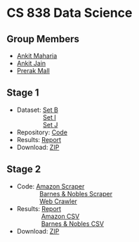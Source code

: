 CS 838 Data Science
=====================

Group Members
---------------------
* [Ankit Maharia](https://www.linkedin.com/in/ankitmaharia/)
* [Ankit Jain](https://www.linkedin.com/in/ajain64/)
* [Prerak Mall](https://www.linkedin.com/in/prerak-mall-a7982b43/)

Stage 1
-----------------------
* Dataset: [Set B](https://gitlab.com/Maharia/StageOne/tree/master/data/B)
<br />&nbsp;&nbsp;&nbsp;&nbsp;&nbsp;&nbsp;&nbsp;&nbsp;&nbsp;&nbsp;&nbsp;&nbsp;&nbsp;&nbsp;
           [Set I](https://gitlab.com/Maharia/StageOne/tree/master/data/I)
<br />&nbsp;&nbsp;&nbsp;&nbsp;&nbsp;&nbsp;&nbsp;&nbsp;&nbsp;&nbsp;&nbsp;&nbsp;&nbsp;&nbsp;
           [Set J](https://gitlab.com/Maharia/StageOne/tree/master/data/J)
* Repository: [Code](https://gitlab.com/Maharia/StageOne/tree/master)
* Results: [Report](https://gitlab.com/Maharia/StageOne/blob/master/CS838-DataScience.pdf)
* Download: [ZIP](https://gitlab.com/Maharia/StageOne/repository/master/archive.zip)

Stage 2
-----------------------
* Code:    [Amazon Scraper]()
<br />&nbsp;&nbsp;&nbsp;&nbsp;&nbsp;&nbsp;&nbsp;&nbsp;&nbsp;&nbsp;&nbsp;&nbsp;
           [Barnes & Nobles Scraper](https://gitlab.com/prerakmall/Stage-Two/tree/master)
<br />&nbsp;&nbsp;&nbsp;&nbsp;&nbsp;&nbsp;&nbsp;&nbsp;&nbsp;&nbsp;&nbsp;&nbsp;
           [Web Crawler]()
* Results: [Report](https://github.com/prerakmall/CS838-DataScience/blob/master/CS838-DataScience-Stage2.pdf)
<br />&nbsp;&nbsp;&nbsp;&nbsp;&nbsp;&nbsp;&nbsp;&nbsp;&nbsp;&nbsp;&nbsp;&nbsp;&nbsp;
           [Amazon CSV]()
<br />&nbsp;&nbsp;&nbsp;&nbsp;&nbsp;&nbsp;&nbsp;&nbsp;&nbsp;&nbsp;&nbsp;&nbsp;&nbsp;
           [Barnes & Nobles CSV](https://gitlab.com/prerakmall/Stage-Two/blob/master/source2.csv?expanded=true&viewer=simple)
* Download: [ZIP]()
